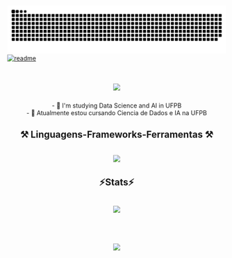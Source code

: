 ![Snake animation](https://github.com/PKrutaa/Kruta/blob/output/github-contribution-grid-snake.svg)
[![readme](https://github-readme-stats.vercel.app/api/pin/?username=PKruta&repo=Kruta&theme=react)](https://github.com/PKrutaa/Kruta)

<h1 align="center">
<img src="https://readme-typing-svg.herokuapp.com/?font=Righteous&size=35&center=true&vCenter=true&width=500&height=70&duration=4000&lines=Hi!+👋;+I'm+Kruta!;" />
</h1>

<div  align="center" >
  - 🔭 I'm studying Data Science and AI in UFPB
  <br>
- 🌱 Atualmente estou cursando Ciencia de Dados e IA na UFPB 
</div>

<h2 align="center" >⚒️ Linguagens-Frameworks-Ferramentas ⚒️</h2>
<br>
<div align="center" >
  <img src="https://skillicons.dev/icons?i=python,html,css,vscode,github,figma" />
</div>

<h2 align="center" >⚡Stats⚡</h2>
<br>
<div align="center" >
  <picture>
  <source
    srcset="https://github-readme-stats.vercel.app/api?username=PKrutaa&show_icons=true&theme=dark"
    media="(prefers-color-scheme: dark)"
  />
  <source
    srcset="https://github-readme-stats.vercel.app/api?username=PKrutaa&show_icons=true"
    media="(prefers-color-scheme: light), (prefers-color-scheme: no-preference)"
  />
  <img src="https://github-readme-stats.vercel.app/api?username=PKrutaa&show_icons=true" />
</picture>
</div>
<br>
<h1 align="center">
<img src="https://readme-typing-svg.herokuapp.com/?font=Righteous&size=35&center=true&vCenter=true&width=500&height=70&duration=4000&lines=Thanks+for+the+atention!;" />
</h1>


